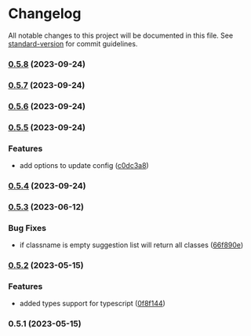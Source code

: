# Changelog

All notable changes to this project will be documented in this file. See [standard-version](https://github.com/conventional-changelog/standard-version) for commit guidelines.

### [0.5.8](https://github.com/Reyzartz/tailwindcss-autocomplete/compare/v0.5.7...v0.5.8) (2023-09-24)

### [0.5.7](https://github.com/Reyzartz/tailwindcss-autocomplete/compare/v0.5.6...v0.5.7) (2023-09-24)

### [0.5.6](https://github.com/Reyzartz/tailwindcss-autocomplete/compare/v0.5.5...v0.5.6) (2023-09-24)

### [0.5.5](https://github.com/Reyzartz/tailwindcss-autocomplete/compare/v0.5.4...v0.5.5) (2023-09-24)


### Features

* add options to update config ([c0dc3a8](https://github.com/Reyzartz/tailwindcss-autocomplete/commit/c0dc3a86dd4b49f26254186b5b8f8e91af054a02))

### [0.5.4](https://github.com/Reyzartz/tailwindcss-autocomplete/compare/v0.5.3...v0.5.4) (2023-09-24)

### [0.5.3](https://github.com/Reyzartz/tailwindcss-autocomplete/compare/v0.5.2...v0.5.3) (2023-06-12)


### Bug Fixes

* if classname is empty suggestion list will return all classes ([66f890e](https://github.com/Reyzartz/tailwindcss-autocomplete/commit/66f890e20bf47111e17113bdacde916b712f6cc6))

### [0.5.2](https://github.com/Reyzartz/tailwindcss-autocomplete/compare/v0.5.1...v0.5.2) (2023-05-15)


### Features

* added types support for typescript ([0f8f144](https://github.com/Reyzartz/tailwindcss-autocomplete/commit/0f8f144e3e633cc26843b1abd24ed6f8b7fbf8ca))

### 0.5.1 (2023-05-15)
